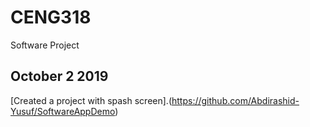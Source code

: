 # CENG318
Software Project

## October 2 2019
[Created a project with spash screen].(https://github.com/Abdirashid-Yusuf/SoftwareAppDemo)

